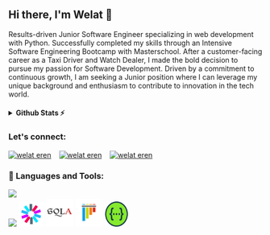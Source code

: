 ## Hi there, I'm Welat 👋

Results-driven Junior Software Engineer specializing in web development with Python. Successfully completed my skills through an Intensive Software Engineering Bootcamp with Masterschool. After a customer-facing career as a Taxi Driver and Watch Dealer, I made the bold decision to pursue my passion for Software Development. Driven by a commitment to continuous growth, I am seeking a Junior position where I can leverage my unique background and enthusiasm to contribute to innovation in the tech world.

<h4>
<details>
  <summary>Github Stats ⚡</summary><br>
  
  [![Top Langs](https://github-readme-stats.vercel.app/api/top-langs/?username=Welat-E&layout=compact&theme=blueberry&count_private=true&hide_border=true)](https://github.com/anuraghazra/github-readme-stats)
</details>
</h4>

<h3>Let's connect:</h3>
<p>
<a href="https://www.linkedin.com/in/welateren/" target="blank" ><img align="center" src="https://skillicons.dev/icons?i=linkedin" alt="welat eren" height="40" width="40" /></a>
  &nbsp;&nbsp;
<a href="mailto:welaterenug@gmail.com" target="blank"><img align="center" src="https://skillicons.dev/icons?i=gmail" alt="welat eren" height="40" width="40" /></a>
  &nbsp;&nbsp;
<a href="https://www.instagram.com/welat__e/" target="blank"><img align="center" src="https://skillicons.dev/icons?i=instagram" alt="welat eren" height="40" width="40" /></a>
</p>



<h3 align="left"> 🔧 Languages and Tools:</h3>
<p>
<img src="https://skillicons.dev/icons?i=py,html,css,git,flask,postgres"/><br>
<img src="https://skillicons.dev/icons?i=postman"/>
<img src="https://raw.githubusercontent.com/Welat-E/Welat-E/main/icons8-json-web-token-48.svg" width="50" height="50" />
<img src="https://raw.githubusercontent.com/Welat-E/Welat-E/main/SQLAlchemy.svg" width="55" height="55" />
<img src="https://raw.githubusercontent.com/Welat-E/Welat-E/main/pytest.svg" width="55" height="55" />
<img src="https://raw.githubusercontent.com/Welat-E/Welat-E/main/Swagger.svg" width="45" height="50" />
</p>
